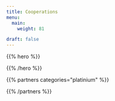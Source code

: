 ```yaml
---
title: Cooperations
menu:
  main:
    weight: 81

draft: false
---
```


{{% hero %}}


{{% /hero %}}


<!-- Parteners list -->

{{% partners categories="platinium" %}}

{{% /partners %}}
